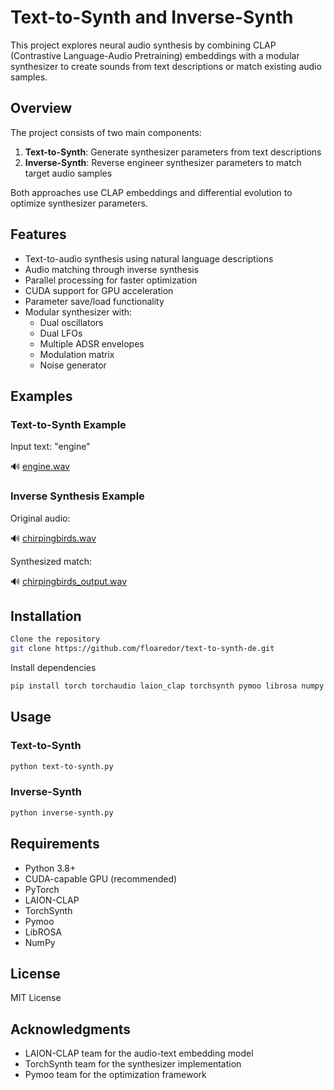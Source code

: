 # Text-to-Synth and Inverse-Synth

This project explores neural audio synthesis by combining CLAP (Contrastive Language-Audio Pretraining) embeddings with a modular synthesizer to create sounds from text descriptions or match existing audio samples.

## Overview

The project consists of two main components:

1. **Text-to-Synth**: Generate synthesizer parameters from text descriptions
2. **Inverse-Synth**: Reverse engineer synthesizer parameters to match target audio samples

Both approaches use CLAP embeddings and differential evolution to optimize synthesizer parameters.

## Features

- Text-to-audio synthesis using natural language descriptions
- Audio matching through inverse synthesis
- Parallel processing for faster optimization
- CUDA support for GPU acceleration
- Parameter save/load functionality
- Modular synthesizer with:
  - Dual oscillators
  - Dual LFOs
  - Multiple ADSR envelopes
  - Modulation matrix
  - Noise generator

## Examples

### Text-to-Synth Example

Input text: "engine"

🔊 [engine.wav](examples/engine.wav)

### Inverse Synthesis Example

Original audio:

🔊 [chirpingbirds.wav](examples/chirpingbirds.wav)

Synthesized match:

🔊 [chirpingbirds_output.wav](examples/chirpingbirds_output.wav)

## Installation

```bash
Clone the repository
git clone https://github.com/floaredor/text-to-synth-de.git
```

Install dependencies
```bash
pip install torch torchaudio laion_clap torchsynth pymoo librosa numpy
```


## Usage

### Text-to-Synth

```bash
python text-to-synth.py
```

### Inverse-Synth

```bash
python inverse-synth.py
```


## Requirements

- Python 3.8+
- CUDA-capable GPU (recommended)
- PyTorch
- LAION-CLAP
- TorchSynth
- Pymoo
- LibROSA
- NumPy

## License

MIT License

## Acknowledgments

- LAION-CLAP team for the audio-text embedding model
- TorchSynth team for the synthesizer implementation
- Pymoo team for the optimization framework


